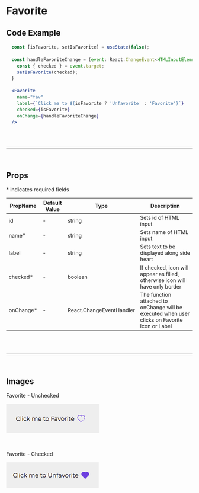# Favorite

## Code Example

```jsx
  const [isFavorite, setIsFavorite] = useState(false);

  const handleFavoriteChange = (event: React.ChangeEvent<HTMLInputElement>) => {
    const { checked } = event.target;
    setIsFavorite(checked);
  }

  <Favorite
    name="fav"
    label={`Click me to ${isFavorite ? 'Unfavorite' : 'Favorite'}`}
    checked={isFavorite}
    onChange={handleFavoriteChange}
  />
```

<br />
<br />

---

<br />

## Props

\* indicates required fields

|PropName | Default Value | Type | Description |
|---------|---------------|-----------------|-------------|
| id | - | string | Sets id of HTML input |
| name* | - |  string | Sets name of HTML input |
| label   | -        | string | Sets text to be displayed along side heart |
| checked* | - | boolean | If checked, icon will appear as filled, otherwise icon will have only border |
| onChange* | - | React.ChangeEventHandler | The function attached to onChange will be executed when user clicks on Favorite Icon or Label |

<br />
<br />

---

<br />

## Images

Favorite - Unchecked

![Favorite Unchecked](README-assets/favorite-unchecked.png)

<br />

Favorite - Checked

![Favorite Checked](README-assets/favorite-checked.png)

